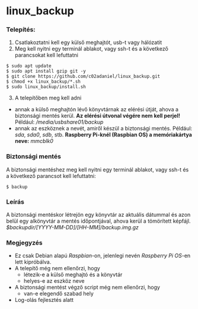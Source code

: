 # linux_backup
### Telepítés:
1. Csatlakoztatni kell egy külső meghajtót, usb-t vagy hálózatit
2. Meg kell nyitni egy terminál ablakot, vagy ssh-t és a következő parancsokat kell lefuttatni
 ```
 $ sudo apt update
 $ sudo apt install gzip git -y
 $ git clone https://github.com/c02adaniel/linux_backup.git
 $ chmod +x linux_backup/*.sh
 $ sudo linux_backup/install.sh
 ```
3. A telepítőben meg kell adni
* annak a külső meghajtón lévő könyvtárnak az elérési útját, ahova a biztonsági mentés kerül.
__Az elérési útvonal végére nem kell perjel!__ Például: _/media/usbshare01/backup_
* annak az eszköznek a nevét, amiről készül a biztonsági mentés. Például: *sda*, *sda0*, *sdb*, stb. **Raspberry Pi-knél (Raspbian OS) a memóriakártya neve:** *mmcblk0*

 ### Biztonsági mentés
A biztonsági mentéshez meg kell nyitni egy terminál ablakot, vagy ssh-t és a következő parancsot kell lefuttatni:
```
$ backup
```
### Leírás
A biztonsági mentéskor létrejön egy könyvtár az aktuális dátummal és azon belül egy alkönyvtár a mentés időpontjával, ahova kerül a tömörített képfájl.
*$backupdir/[YYYY-MM-DD]/[HH-MM]/backup.img.gz*

### Megjegyzés
* Ez csak Debian alapú *Raspbian*-on, jelenlegi nevén *Raspberry Pi OS*-en lett kipróbálva.
* A telepítő még nem ellenőrzi, hogy 
  * létezik-e a külső meghajtó és a könyvtár
  * helyes-e az eszköz neve
* A biztonsági mentést végző script még nem ellenőrzi, hogy
  * van-e elegendő szabad hely
* Log-olás fejlesztés alatt
